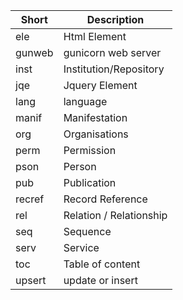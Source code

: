 | Short  | Description             |
|--------|-------------------------|
| ele    | Html Element            |
| gunweb | gunicorn web server     |
| inst   | Institution/Repository  |
| jqe    | Jquery Element          |
| lang   | language                |
| manif  | Manifestation           |
| org    | Organisations           |
| perm   | Permission              |
| pson   | Person                  |
| pub    | Publication             |
| recref | Record Reference        |
| rel    | Relation / Relationship |
| seq    | Sequence                |
| serv   | Service                 |
| toc    | Table of content        |
| upsert | update or insert        |
